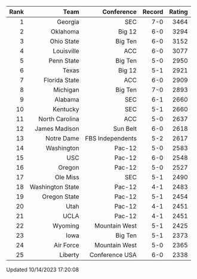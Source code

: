 | Rank  | Team                 | Conference           | Record   | Rating |
| ---:  | ---:                 | ---:                 | ---:     | ---:   |
| 1     | Georgia              | SEC                  | 7-0      | 3464   |
| 2     | Oklahoma             | Big 12               | 6-0      | 3294   |
| 3     | Ohio State           | Big Ten              | 6-0      | 3152   |
| 4     | Louisville           | ACC                  | 6-0      | 3077   |
| 5     | Penn State           | Big Ten              | 5-0      | 2950   |
| 6     | Texas                | Big 12               | 5-1      | 2921   |
| 7     | Florida State        | ACC                  | 6-0      | 2909   |
| 8     | Michigan             | Big Ten              | 7-0      | 2893   |
| 9     | Alabama              | SEC                  | 6-1      | 2660   |
| 10    | Kentucky             | SEC                  | 5-1      | 2660   |
| 11    | North Carolina       | ACC                  | 5-0      | 2637   |
| 12    | James Madison        | Sun Belt             | 6-0      | 2618   |
| 13    | Notre Dame           | FBS Independents     | 5-2      | 2617   |
| 14    | Washington           | Pac-12               | 5-0      | 2583   |
| 15    | USC                  | Pac-12               | 6-0      | 2548   |
| 16    | Oregon               | Pac-12               | 5-0      | 2527   |
| 17    | Ole Miss             | SEC                  | 5-1      | 2490   |
| 18    | Washington State     | Pac-12               | 4-1      | 2483   |
| 19    | Oregon State         | Pac-12               | 5-1      | 2454   |
| 20    | Utah                 | Pac-12               | 4-1      | 2451   |
| 21    | UCLA                 | Pac-12               | 4-1      | 2451   |
| 22    | Wyoming              | Mountain West        | 5-1      | 2425   |
| 23    | Iowa                 | Big Ten              | 5-1      | 2373   |
| 24    | Air Force            | Mountain West        | 5-0      | 2365   |
| 25    | Liberty              | Conference USA       | 6-0      | 2338   |

Updated 10/14/2023 17:20:08
